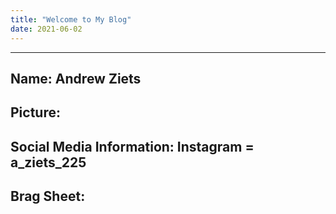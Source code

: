 ```yaml
---
title: "Welcome to My Blog"
date: 2021-06-02
---
```


---
Name: Andrew Ziets
---

Picture: 
---

Social Media Information: Instagram = a_ziets_225
---

Brag Sheet: 
---
